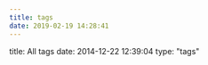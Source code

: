 ```yaml
---
title: tags
date: 2019-02-19 14:28:41
---
```

title: All tags
date: 2014-12-22 12:39:04
type: "tags"
